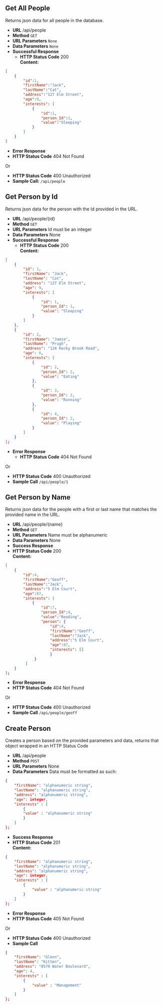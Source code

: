 **Get All People**
----
  Returns json data for all people in the database.
* **URL**
  /api/people
* **Method**
  `GET`
* **URL Parameters**
  `None`
* **Data Parameters**
  `None`
*	**Successful Response**
    *	**HTTP Status Code** 200 <br />
    **Content:** 
```json
[
    {
        "id":1,
        "firstName":"Jack",
        "lastName":"Cat",
        "address":"127 Elm Street",
        "age":9,
        "interests": [
            {
                "id":1,
                "person_Id":1,
                "value":"Sleeping"
            }
        ]
    }
]
```
*	**Error Response**
  * **HTTP Status Code** 404 Not Found

Or

*	**HTTP Status Code** 400 Unauthorized
*	**Sample Call:**
```/api/people```

**Get Person by Id**
----
  Returns json data for the person with the Id provided in the URL.
* **URL**
  /api/people/{id}
* **Method**
  `GET`
* **URL Parameters**
  Id must be an integer
*	**Data Parameters**
  None
* **Successful Response**
    *	**HTTP Status Code** 200 <br />
    **Content:**
```json
[
    {
        "id": 1,
        "firstName": "Jack",
        "lastName": "Cat",
        "address": "127 Elm Street",
        "age": 9,
        "interests": [
            {
                "id": 1,
                "person_Id": 1,
                "value": "Sleeping"
            }
        ]
    },
    {
        "id": 2,
        "firstName": "Jamie",
        "lastName": "Prugh",
        "address": "124 Rocky Brook Road",
        "age": 8,
        "interests": [
            {
                "id": 2,
                "person_Id": 2,
                "value": "Eating"
            },
            {
                "id": 3,
                "person_Id": 2,
                "value": "Running"
            },
            {
                "id": 4,
                "person_Id": 2,
                "value": "Playing"
            }
        ]
    }
];
```

* **Error Response**
  *	**HTTP Status Code** 404 Not Found

Or

  *	**HTTP Status Code** 400 Unauthorized
*	**Sample Call**
```/api/people/1```

**Get Person by Name**
----
  Returns json data for the people with a first or last name that matches the provided name in the URL.
* **URL**
  /api/people/{name}
*	**Method**
  `GET`
* **URL Parameters**
  Name must be alphanumeric
* **Data Parameters**
  None
* **Success Response**
* **HTTP Status Code** 200 <br />
  **Content:**
```json
[
    {
        "id":4,
        "firstName":"Geoff",
        "lastName":"Jack",
        "address":"5 Elm Court",
        "age":87,
        "interests": [
            {
                "id":7,
                "person_Id":4,
                "value":"Reading",
                "person": {
                    "id":4,
                    "firstName":"Geoff",
                    "lastName":"Jack",
                    "address":"5 Elm Court",
                    "age":87,
                    "interests": []
                    }
             }
         ]
    }
];
```
*	**Error Response**
  *	**HTTP Status Code** 404 Not Found

Or

  *	**HTTP Status Code** 400 Unauthorized
*	**Sample Call**
```/api/people/geoff```

**Create Person**
----
  Creates a person based on the provided parameters and data, returns that object wrapped in an HTTP Status Code
*	**URL**
  /api/people
*	**Method**
  `POST`
*	**URL Parameters**
  None
*	**Data Parameters**
  Data must be formatted as such:
```json
{
    "firstName": "alphanumeric string",
    "lastName": "alphanumeric string",
    "address": "alphanumeric string",
    "age": integer,
    "interests" : [
        {
        "value" : "alphanumeric string"
        }
    ]
};
```
*	**Success Response**
  * **HTTP Status Code** 201 <br />
    **Content:**
```json
{
    "firstName": "alphanumeric string",
    "lastName": "alphanumeric string",
    "address": "alphanumeric string",
    "age": integer,
    "interests" : [
        {
            "value" : "alphanumeric string"
        }
    ]
};
```
*	**Error Response**
  *	**HTTP Status Code** 405 Not Found

Or

  *	**HTTP Status Code** 400 Unauthorized
*	**Sample Call**
```json
{
    "firstName": "Glenn",
    "lastName": "Kitten",
    "address": "8579 Water Boulevard",
    "age": 4,
    "interests" : [
        {
            "value" : "Management"
        }
    ]
};
```
